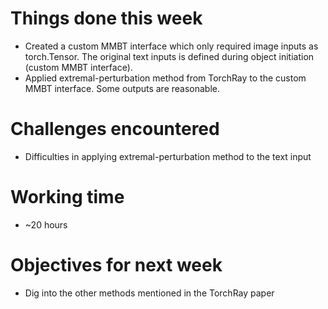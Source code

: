 # Things done this week

 - Created a custom MMBT interface which only required image inputs as torch.Tensor. The original text inputs is defined during object initiation (custom MMBT interface).
 - Applied extremal-perturbation method from TorchRay to the custom MMBT interface. Some outputs are reasonable.

# Challenges encountered

- Difficulties in applying extremal-perturbation method to the text input

# Working time

 - ~20 hours

# Objectives for next week

 - Dig into the other methods mentioned in the TorchRay paper